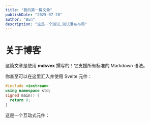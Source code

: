 ```yaml
---
title: "我的第一篇文章"
publishDate: "2025-07-20"
author: "Bun"
description: "这是一个测试,测试瀑布布局"
---
```


# 关于博客

这篇文章是使用 **mdsvex** 撰写的！它支援所有标准的 Markdown 语法。

你甚至可以在这里汇入并使用 Svelte 元件：


```c++
#include <iostream>
using namespace std;
signed main() {
  return 0;
}
```



<script lang="ts">
  import Counter from '$lib/components/Counter.svelte'; // 假设你有一个计数器元件
  import  RandomImage from '$lib/components/RandomImage.svelte';
  import  Wakatime from '$lib/components/Wakatime.svelte';
</script>

这是一个互动式元件：
<Counter /> 

<RandomImage/>

<Wakatime/>